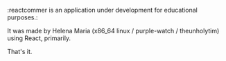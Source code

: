 :reactcommer is an application under development for educational purposes.: 

It was made by Helena Maria (x86_64 linux / purple-watch / theunholytim) using React, primarily. 

That's it.
